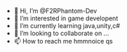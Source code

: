 - 👋 Hi, I’m @F2RPhantom-Dev
- 👀 I’m interested in game developent
- 🌱 I’m currently learning java,unity,c#
- 💞️ I’m looking to collaborate on ...
- 📫 How to reach me hmmnoice qs

<!---
F2RPhantom-Dev/F2RPhantom-Dev is a ✨ special ✨ repository because its `README.md` (this file) appears on your GitHub profile.
You can click the Preview link to take a look at your changes.
--->
